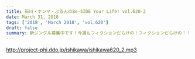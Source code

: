 ```yaml
---
title: 石川・ホンマ・ぶるんのBe-SIDE Your Life! vol.620-2
date: March 31, 2018
tags: ['2018', 'March 2018', 'vol.620']
draft: false
summary: 新ジングル募集中です！今週もフィクションだらけの！フィクションだらけの！！地方の闇…MIURA
---
```


http://project-phi.ddo.jp/ishikawa/ishikawa620_2.mp3
